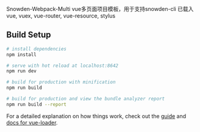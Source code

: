 Snowden-Webpack-Multi
vue多页面项目模板，用于支持snowden-cli
已载入vue, vuex, vue-router, vue-resource, stylus


## Build Setup

``` bash
# install dependencies
npm install

# serve with hot reload at localhost:8642
npm run dev

# build for production with minification
npm run build

# build for production and view the bundle analyzer report
npm run build --report
```

For a detailed explanation on how things work, check out the [guide](http://vuejs-templates.github.io/webpack/) and [docs for vue-loader](http://vuejs.github.io/vue-loader).
